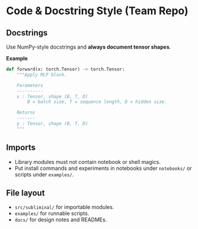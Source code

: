 # Code & Docstring Style (Team Repo)

## Docstrings
Use NumPy-style docstrings and **always document tensor shapes**.

**Example**
```python
def forward(x: torch.Tensor) -> torch.Tensor:
    """Apply MLP block.

    Parameters
    ----------
    x : Tensor, shape (B, T, D)
        B = batch size, T = sequence length, D = hidden size.

    Returns
    -------
    y : Tensor, shape (B, T, D)
    """
```

## Imports
- Library modules must not contain notebook or shell magics.
- Put install commands and experiments in notebooks under `notebooks/` or scripts under `examples/`.

## File layout
- `src/subliminal/` for importable modules.
- `examples/` for runnable scripts.
- `docs/` for design notes and READMEs.
